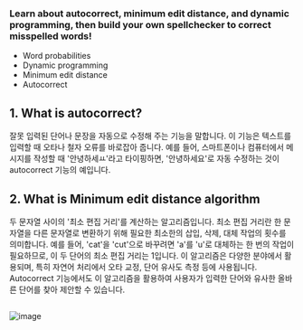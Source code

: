 ### Learn about autocorrect, minimum edit distance, and dynamic programming, then build your own spellchecker to correct misspelled words!

- Word probabilities
- Dynamic programming
- Minimum edit distance
- Autocorrect

## 1. What is autocorrect? 
잘못 입력된 단어나 문장을 자동으로 수정해 주는 기능을 말합니다.
이 기능은 텍스트를 입력할 때 오타나 철자 오류를 바로잡아 줍니다.
예를 들어, 스마트폰이나 컴퓨터에서 메시지를 작성할 때 '안녕하세ㅛ'라고 타이핑하면, '안녕하세요'로 자동 수정하는 것이 autocorrect 기능의 예입니다.

## 2. What is Minimum edit distance algorithm
두 문자열 사이의 '최소 편집 거리'를 계산하는 알고리즘입니다. 최소 편집 거리란 한 문자열을 다른 문자열로 변환하기 위해 필요한 최소한의 삽입, 삭제, 대체 작업의 횟수를 의미합니다. 예를 들어, 'cat'을 'cut'으로 바꾸려면 'a'를 'u'로 대체하는 한 번의 작업이 필요하므로, 이 두 단어의 최소 편집 거리는 1입니다.
이 알고리즘은 다양한 분야에서 활용되며, 특히 자연어 처리에서 오타 교정, 단어 유사도 측정 등에 사용됩니다. Autocorrect 기능에서도 이 알고리즘을 활용하여 사용자가 입력한 단어와 유사한 올바른 단어를 찾아 제안할 수 있습니다.

## 
![image](https://github.com/JinnyKo/NLP-Specialization-by-Coursera/assets/93627969/ea7d5575-261a-4ba8-b0a2-3c283597c4ad)

